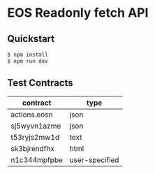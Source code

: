 # EOS Readonly fetch API

## Quickstart

```bash
$ npm install
$ npm run dev
```

## Test Contracts

| contract | type |
| -------- | ---- |
| actions.eosn | json |
| sj5wyvn1azme | json |
| t53ryjs2mw1d | text |
| sk3bjrendfhx | html |
| n1c344mpfpbe | user-specified |
